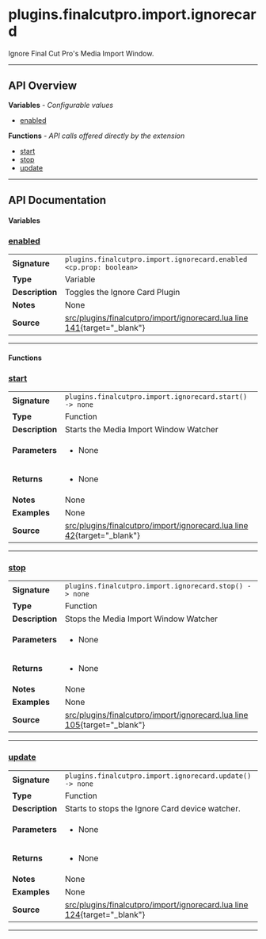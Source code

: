 # plugins.finalcutpro.import.ignorecard

Ignore Final Cut Pro's Media Import Window.

---

## API Overview
**Variables** - _Configurable values_
 * [enabled](#enabled)

**Functions** - _API calls offered directly by the extension_
 * [start](#start)
 * [stop](#stop)
 * [update](#update)


---

## API Documentation

#### Variables


### [enabled](#enabled)

|                                             |                                                                                     |
| --------------------------------------------|-------------------------------------------------------------------------------------|
| **Signature**                               | `plugins.finalcutpro.import.ignorecard.enabled <cp.prop: boolean>`                                                                    |
| **Type**                                    | Variable                                                                     |
| **Description**                             | Toggles the Ignore Card Plugin                                                                     |
| **Notes**                                   | None |
| **Source**                                  | [src/plugins/finalcutpro/import/ignorecard.lua line 141](https://github.com/CommandPost/CommandPost/blob/develop/src/plugins/finalcutpro/import/ignorecard.lua#L141){target="_blank"} |

---

#### Functions


### [start](#start)

|                                             |                                                                                     |
| --------------------------------------------|-------------------------------------------------------------------------------------|
| **Signature**                               | `plugins.finalcutpro.import.ignorecard.start() -> none`                                                                    |
| **Type**                                    | Function                                                                     |
| **Description**                             | Starts the Media Import Window Watcher                                                                     |
| **Parameters**                              | <ul><li>None</li></ul> |
| **Returns**                                 | <ul><li>None</li></ul>          |
| **Notes**                                   | None |
| **Examples**                                | None |
| **Source**                                  | [src/plugins/finalcutpro/import/ignorecard.lua line 42](https://github.com/CommandPost/CommandPost/blob/develop/src/plugins/finalcutpro/import/ignorecard.lua#L42){target="_blank"} |

---


### [stop](#stop)

|                                             |                                                                                     |
| --------------------------------------------|-------------------------------------------------------------------------------------|
| **Signature**                               | `plugins.finalcutpro.import.ignorecard.stop() -> none`                                                                    |
| **Type**                                    | Function                                                                     |
| **Description**                             | Stops the Media Import Window Watcher                                                                     |
| **Parameters**                              | <ul><li>None</li></ul> |
| **Returns**                                 | <ul><li>None</li></ul>          |
| **Notes**                                   | None |
| **Examples**                                | None |
| **Source**                                  | [src/plugins/finalcutpro/import/ignorecard.lua line 105](https://github.com/CommandPost/CommandPost/blob/develop/src/plugins/finalcutpro/import/ignorecard.lua#L105){target="_blank"} |

---


### [update](#update)

|                                             |                                                                                     |
| --------------------------------------------|-------------------------------------------------------------------------------------|
| **Signature**                               | `plugins.finalcutpro.import.ignorecard.update() -> none`                                                                    |
| **Type**                                    | Function                                                                     |
| **Description**                             | Starts to stops the Ignore Card device watcher.                                                                     |
| **Parameters**                              | <ul><li>None</li></ul> |
| **Returns**                                 | <ul><li>None</li></ul>          |
| **Notes**                                   | None |
| **Examples**                                | None |
| **Source**                                  | [src/plugins/finalcutpro/import/ignorecard.lua line 124](https://github.com/CommandPost/CommandPost/blob/develop/src/plugins/finalcutpro/import/ignorecard.lua#L124){target="_blank"} |

---

